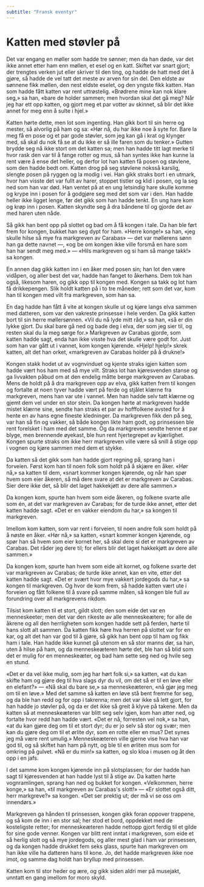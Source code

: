 ```yaml
---
subtitle: "Fransk eventyr"
---
```


# Katten med støvler på

Det var engang en møller som hadde tre sønner; men da han døde, var det ikke annet etter ham enn møllen, et esel og en katt. Skiftet var snart gjort; der trengtes verken jut eller skriver til den ting, og hadde de hatt med det å gjøre, så hadde de vel tatt det meste av arven for sin del. Den eldste av sønnene fikk møllen, den nest eldste eselet, og den yngste fikk katten. Han som hadde fått katten var rent uttrøstelig. «Brødrene mine kan nok klare seg,» sa han, «bare de holder sammen; men hvordan skal det gå meg? Når jeg har ett opp katten, og gjort meg et par votter av skinnet, så blir det ikke annet for meg enn å sulte i hjel.»

Katten hørte dette, men lot som ingenting. Han gikk bort til sin herre og mester, så alvorlig på ham og sa: «Hør nå, du har ikke noe å syte for. Bare la meg få en pose og et par gode støvler, som jeg kan gå i krat og klynger med, så skal du nok få se at du ikke er så ille faren som du tenker.» Gutten brydde seg nå ikke stort om det katten sa; men han hadde titt lagt merke til hvor rask den var til å fange rotter og mus, så han syntes ikke han kunne la rent være å ense det heller, og derfor lot han katten få posen og støvlene, som den hadde bedt om. Katten drog på seg støvlene noksså karslig, slengte posen på ryggen og la modig i vei. Han gikk straks bort i en utmark, hvor han visste det var fullt av harer, stoppet tistler og klid i posen, og la seg ned som han var død. Han ventet på at en ung letsindig hare skulle komme og krype inn i posen for å godgjøre seg med det som var i den. Han hadde heller ikke ligget lenge, før det gikk som han hadde tenkt. En ung hare kom og krøp inn i posen. Katten skyndte seg å dra båndene til og gjorde det av med haren uten nåde.

Så gikk han bent opp på slottet og bad om å få kongen i tale. Da han ble ført frem for kongen, bukket han seg dypt for ham. «Herre konge!» sa han, «jeg skulle hilse så mye fra markgreven av Carabas» — det var møllerens sønn han ga dette navnet —, «og be om kongen ikke ville forsmå en hare som han har sendt meg med.» — «Hils markgreven og si ham så mange takk!» sa kongen.

En annen dag gikk katten inn i en åker med posen sin; han lot den være vidåpen, og aller best det var, hadde han fanget to åkerhøns. Dem tok han også, likesom haren, og gikk opp til kongen med. Kongen sa takk og lot ham få drikkepengen. Slik holdt katten på i to tre måneder; rett som det var, kom han til kongen med vilt fra markgreven, som han sa.

En dag hadde han fått å vite at kongen skulle ut og kjøre langs elva sammen med datteren, som var den vakreste prinsesse i hele verden. Da gikk katten bort til sin herre møllersønnen. «Vil du nå lyde mitt råd,» sa han, «så er din lykke gjort. Du skal bare gå ned og bade deg i elva, der som jeg sier til, og resten skal du la meg sørge for.» Markgreven av Carabas gjorde, som katten hadde sagt, enda han ikke visste hva det skulle være godt for. Just som han var gått ut i vannet, kom kongen kjørende. «Hjelp! hjelp!» skrek katten, alt det han orket, «markgreven av Carabas holder på å drukne!»

Kongen stakk hodet ut av vognvinduet og kjente straks igjen katten som hadde vært hos ham med så mye vilt. Straks lot han kjøresvenden stanse og ga livvakten påbud om at den endelig måtte berge markgreven av Carabas. Mens de holdt på å dra markgreven opp av elva, gikk katten frem til kongen og fortalte at noen tyver hadde vært på ferde og stjålet klærne fra markgreven, mens han var ute i vannet. Men han hadde selv tatt klærne og gjemt dem vel under en stor stein. Da kongen hørte at markgreven hadde mistet klærne sine, sendte han straks et par av hofffolkene avsted for å hente en av hans egne fineste kledninger. Da markgreven fikk den på seg, var han så fin og vakker, så både kongen likte ham godt, og prinsessen ble rent forelsket i ham med det samme. Og da markgreven sendte henne et par blyge, men brennende øyekast, ble hun rent hjertegrepet av kjærlighet. Kongen spurte straks om ikke herr markgreven ville være så snill å stige opp i vognen og kjøre sammen med dem et stykke.

Da katten så det gikk som han hadde gjort regning på, sprang han i forveien. Først kom han til noen folk som holdt på å skjære en åker. «Hør nå,» sa katten til dem, «snart kommer kongen kjørende, og når han spør hvem som eier åkeren, så må dere svare at det er markgreven av Carabas. Sier dere ikke det, så blir det laget hakkekjøtt av dere alle sammen.»

Da kongen kom, spurte han hvem som eide åkeren, og folkene svarte alle som én, at det var markgreven av Carabas; for de turde ikke annet, etter det katten hadde sagt. «Det er en vakker eiendom du har,» sa kongen til markgreven.

Imellom kom katten, som var rent i forveien, til noen andre folk som holdt på å nøste en åker. «Hør nå,» sa katten, «snart kommer kongen kjørende, og spør han så hvem som eier kornet her, så skal dere si det er markgreven av Carabas. Det råder jeg dere til; for ellers blir det laget hakkekjøtt av dere alle sammen.»

Da kongen kom, spurte han hvem som eide alt kornet, og folkene svarte det var markgreven av Carabas; de turde ikke annet, kan en vite, etter det katten hadde sagt. «Det er svært hvor mye vakkert jordegods du har,» sa kongen til markgreven. Og hvor de kom frem, så hadde katten vært ute i forveien og fått folkene til å svare på samme måten, så kongen ble full av forundring over all markgrevens rikdom.

Tilsist kom katten til et stort, gildt slott; den som eide det var en menneskeeter; men det var den rikeste av alle menneskeætere; for alle de åkrene og all den herrligheten som kongen hadde sett på ferden, hørte til hans slott alt sammen. Da katten fikk høre hva herren på slottet var for en kar, og alt det han var god til å gjøre, så gikk han bent opp til ham og fikk ham i tale. Han hadde ikke kunnet gå utenom en så stor manns dør, sa han, uten å hilse på ham, og da menneskeæteren hørte det, ble han så blid som det er mulig for en menneskeæter, og bad ham sette seg ned og hvile seg en stund.

«Det er da vel ikke mulig, som jeg har hørt folk si,» sa katten, «at du kan skifte ham og gjøre deg til hva slags dyr du vil, om det så er til en løve eller en elefant?» — «Nå skal du bare se,» sa menneskeæteren, «nå gjør jeg meg om til en løve.» Med det samme så katten en løve stå bent fremme for seg, og da ble han redd og for opp i takrenna; men det var ikke så lett gjort, for han hadde jo støvler på, og da er det ikke så greit å klyve på takene. Men da katten så at menneskeæteren var blitt seg selv igjen, kom han atter ned, og fortalte hvor redd han hadde vært. «Det er nå, forresten vel nok,» sa han, «at du kan gjøre deg om til et stort dyr; du er jo selv så stor og svær; men kan du gjøre deg om til et ørlite dyr, som en rotte eller en mus? Det synes jeg må være rent umulig.» Menneskeæteren ville gjerne vise hva han var god til, og så skiftet han ham på nytt, og ble til en ørliten mus som for omkring på gulvet. «Nå er du min!» sa katten, og slo kloa i musen og åt den opp i en jafs.

I det samme kom kongen kjørende inn på slotsplassen; for der hadde han sagt til kjøresvenden at han hadde lyst til å stige av. Da katten hørte vognramlingen, sprang han ned og bukket for kongen. «Velkommen, herre konge,» sa han, «til markgreven av Carabas's slott!» — «Er slottet også ditt, herr markgreve?» sa kongen. «Det ser prektig ut; der må vi se oss om innendørs.»

Markgreven ga hånden til prinsessen, kongen gikk foran oppover trappene, og så kom de inn i en stor sal; her stod et bord, oppdekket med de kosteligste retter; for menneskeæteren hadde nettopp gjort ferdig til et gilde for sine gode venner. Kongen var blitt rent inntat i markgreven, som eide et så herlig slott og så mye jordegods, og aller mest glad i ham var prinsessen, og da kongen hadde drukket fem seks glass, spurte han markgreven om han ikke ville ha datteren hans til kone. Jo, det hadde markgreven ikke noe imot, og samme dag holdt han bryllup med prinsessen.

Katten kom til stor heder og ære, og gikk siden aldri mer på musejakt, unntatt en gang imellom for moro skyld.
